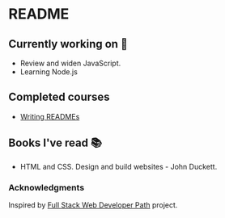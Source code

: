 # README

## Currently working on 📝

- Review and widen JavaScript.
- Learning Node.js

## Completed courses

- [Writing READMEs](https://classroom.udacity.com/courses/ud777)

## Books I've read 📚

- HTML and CSS. Design and build websites - John Duckett.

### Acknowledgments

Inspired by [Full Stack Web Developer Path](https://github.com/shovanch/fullstack-web-developer-path) project.
